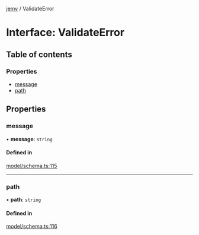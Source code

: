 [jemv](../README.md) / ValidateError

# Interface: ValidateError

## Table of contents

### Properties

- [message](ValidateError.md#message)
- [path](ValidateError.md#path)

## Properties

### message

• **message**: `string`

#### Defined in

[model/schema.ts:115](https://github.com/FlavioLionelRita/jemv/blob/b3abfe7/src/lib/model/schema.ts#L115)

___

### path

• **path**: `string`

#### Defined in

[model/schema.ts:116](https://github.com/FlavioLionelRita/jemv/blob/b3abfe7/src/lib/model/schema.ts#L116)
